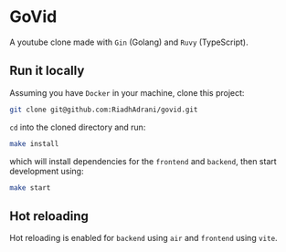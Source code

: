 # GoVid

A youtube clone made with `Gin` (Golang) and `Ruvy` (TypeScript).

## Run it locally

Assuming you have `Docker` in your machine, clone this project:

```bash
git clone git@github.com:RiadhAdrani/govid.git
```

`cd` into the cloned directory and run:

```bash
make install
```

which will install dependencies for the `frontend` and `backend`, then start development using:

```bash
make start
```

## Hot reloading

Hot reloading is enabled for `backend` using `air` and `frontend` using `vite`.
